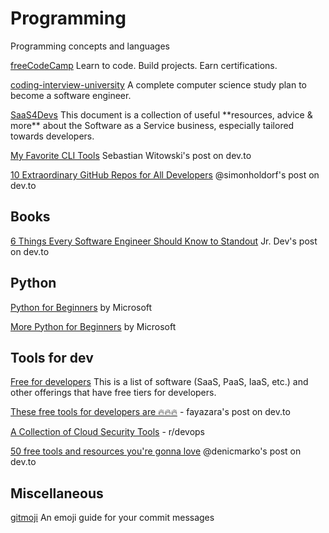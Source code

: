 # Programming

Programming concepts and languages

[freeCodeCamp](https://www.freecodecamp.org/) Learn to code. Build projects. Earn certifications.

[coding-interview-university](https://github.com/jwasham/coding-interview-university) A complete computer science study plan to become a software engineer.

[SaaS4Devs](https://github.com/nicolas-racchi/SaaS4Devs) This document is a collection of useful \*\*resources, advice & more\*\* about the Software as a Service business, especially tailored towards developers.

[My Favorite CLI Tools](https://dev.to/switowski/my-favorite-cli-tools-4p4g) Sebastian Witowski's post on dev.to

[10 Extraordinary GitHub Repos for All Developers](https://dev.to/simonholdorf/10-extraordinary-github-repos-for-all-developers-2ag8) @simonholdorf's post on dev.to

## Books

[6 Things Every Software Engineer Should Know to Standout](https://dev.to/jrdev_/6-things-every-software-engineer-should-know-to-standout-52k1) Jr. Dev's post on dev.to

## Python

[Python for Beginners](https://www.youtube.com/playlist?list=PLlrxD0HtieHhS8VzuMCfQD4uJ9yne1mE6) by Microsoft

[More Python for Beginners](https://www.youtube.com/playlist?list=PLlrxD0HtieHiXd-nEby-TMCoUNwhbLUnj) by Microsoft

## Tools for dev

[Free for developers](https://free-for.dev/) This is a list of software (SaaS, PaaS, IaaS, etc.) and other offerings that have free tiers for developers.

[These free tools for developers are 🔥🔥🔥](https://dev.to/fayazara/this-free-tools-for-developers-are-45p3) - fayazara's post on dev.to

[A Collection of Cloud Security Tools](https://www.reddit.com/r/devops/comments/je4e9e/a_collection_of_cloud_security_tools) - r/devops

[50 free tools and resources you're gonna love](https://dev.to/denicmarko/50-free-tools-and-resources-you-re-gonna-love-4hd0) @denicmarko's post on dev.to

## Miscellaneous

[gitmoji](https://gitmoji.carloscuesta.me/) An emoji guide for your commit messages